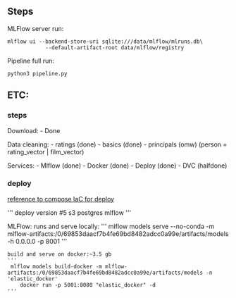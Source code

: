 
## Steps

MLFlow server run:
```
mlflow ui --backend-store-uri sqlite:///data/mlflow/mlruns.db\
            --default-artifact-root data/mlflow/registry
```

Pipeline full run:
```
python3 pipeline.py
```

## ETC:
### steps

Download:
    - Done

Data cleaning:
    - ratings (done)
    - basics (done)
    - principals (omw)
        (person = rating_vector | film_vector)

Services:
    - Mlflow (done)
    - Docker (done)
    - Deploy (done)
    - DVC (halfdone)

### deploy
[reference to compose IaC for deploy](https://github.com/charubaiel/mlops_compose/tree/master)  



'''
deploy version #5
s3
postgres
mlflow
'''


MLFlow:
    runs and serve locally:
    '''
    mlflow models serve --no-conda -m mlflow-artifacts:/0/69853daacf7b4fe69bd8482adcc0a99e/artifacts/models -h 0.0.0.0 -p 8001
    '''

    build and serve on docker:~3.5 gb
    '''
     mlflow models build-docker -m mlflow-artifacts:/0/69853daacf7b4fe69bd8482adcc0a99e/artifacts/models -n 'elastic_docker'
        docker run -p 5001:8080 "elastic_docker" -d
    '''
